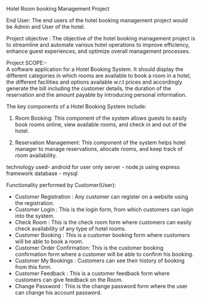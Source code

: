 Hotel Room booking Management Project 


End User: The end users of the hotel booking management project would be Admin and User of the hotel.

Project objective : The objective of the hotel booking management project is to streamline and automate various hotel operations to improve efficiency, enhance guest experiences, and optimize overall management processes.

Project  SCOPE:-  
           A software application for a Hotel Booking System. It should display the different categories in which rooms are available to book a room in a hotel, the different facilities and options available w.r.t prices and accordingly generate the bill including the customer details, the duration of the reservation and the amount payable by introducing personal information.



The key components of a Hotel Booking System include:

1. Room Booking: This component of the system allows guests to easily book rooms online, view available rooms, and check in and
out of the hotel.

2. Reservation Management: This component of the system helps hotel manager to manage reservations, allocate rooms, and keep track
of room availability.

technology used- 
android for user only
server - node.js using express framework
database - mysql

Functionality performed by Customer(User):

+ Customer Registration : Any customer can register on a website using the registration.
+ Customer Login : This is the login form, from which customers can login into the system.
+ Check Room : This is the check room form where customers can easily check availability of any type of hotel rooms.
+ Customer Booking : This is a customer booking form where customers will be able to book a room.
+ Customer Order Confirmation: This is the customer booking confirmation form where a customer will be able to confirm his booking.
+ Customer My Bookings : Customers can see their history of booking from this form.
+ Customer Feedback : This is a customer feedback form where customers can give feedback on the Room.
+ Change Password : This is the change password form where the user can change his account password.
